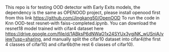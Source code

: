 This repo is for testing OOD detector with Early Exits models, the dependency is the same as OPENOOD project, please install openood first from this link https://github.com/Jingkang50/OpenOOD
To run the code in Knn OOD-test resnet-with faiss-completed.ipynb. You can download the resnet18 model trained with cifar4 dataset here https://drive.google.com/file/d/1ABksP6dNWaO1x24SYUx3ygjNK_wUSniA/view?usp=sharing, and manually split the cifar10 dataset into cifar4(the first 4 classes of cifar10) and cifar6b(the rest 6 classes of cifar10).
